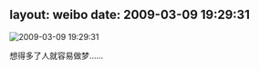 layout: weibo
date: 2009-03-09 19:29:31
---
<meta name="referrer" content="no-referrer" />

<img src="/images/favicon.ico" style="float: left;"/>2009-03-09 19:29:31

想得多了人就容易做梦……


